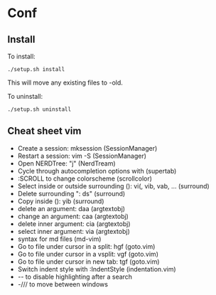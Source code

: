 # Conf

## Install

To install:
````
./setup.sh install
````
This will move any existing files to <file>-old.

To uninstall:
````
./setup.sh uninstall
````

## Cheat sheet vim

* Create a session: mksession <name> (SessionManager)
* Restart a session: vim -S <name> (SessionManager)
* Open NERDTree: "j" (NerdTream)
* Cycle through autocompletion options with <tab> (supertab)
* :SCROLL to change colorscheme (scrollcolor)
* Select inside or outside surrounding (): vi(, vib, vab, ... (surround)
* Delete surrounding ": ds" (surround)
* Copy inside (): yib (surround)
* delete an argument: daa (argtextobj)
* change an argument: caa (argtextobj)
* delete inner argument: cia (argtextobj)
* select inner argument: via (argtextobj)
* syntax for md files (md-vim)
* Go to file under cursor in a split: hgf (goto.vim)
* Go to file under cursor in a vsplit: vgf (goto.vim)
* Go to file under cursor in new tab: tgf (goto.vim)
* Switch indent style with :IndentStyle (indentation.vim)
* -- to disable highlighting after a search
* <space>-<up>/<down>/<left>/<right> to move between windows
